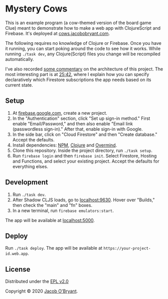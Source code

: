 # Mystery Cows

This is an example program (a cow-themed version of the board game Clue) meant
to demonstrate how to make a web app with ClojureScript and Firebase. It's
deployed at [cows.jacobobryant.com](https://cows.jacobobryant.com).

The following requires no knowledge of Clojure or Firebase. Once you have it
running, you can start poking around the code to see how it works. While
running `./task dev`, any Clojure(Script) files you change will be recompiled
automatically.

I've also recorded [some
commentary](https://www.youtube.com/watch?v=c6CylfdcsTo) on the architecture of
this project. The most interesting part is at
[25:42](https://youtu.be/c6CylfdcsTo?t=1542), where I explain how you can
specify declaratively which Firestore subscriptions the app needs based on its
current state.

## Setup

1. At [firebase.google.com](https://firebase.google.com), create a new project.
2. In the "Authentication" section, click "Set up sign-in method." First enable
   "Email/Password," and then also enable "Email link (passwordless sign-in)."
   After that, enable sign-in with Google.
3. In the side bar, click on "Cloud Firestore" and then "Create database."
   Accept the defaults.
4. Install dependencies: [NPM](https://www.npmjs.com/get-npm),
   [Clojure](https://clojure.org/guides/getting_started) and
   [Overmind](https://github.com/DarthSim/overmind).
5. Clone this repository. Inside the project directory, run `./task setup`.
6. Run `firebase login` and then `firebase init`. Select Firestore, Hosting and
   Functions, and select your existing project. Accept the defaults for
   everything elses.

## Development

1. Run `./task dev`.
2. After Shadow CLJS loads, go to [localhost:9630](http://localhost:9630).
   Hover over "Builds," then check the "main" and "fn" boxes.
3. In a new terminal, run `firebase emulators:start`.

The app will be available at [localhost:5000](http://localhost:5000).

## Deploy

Run `./task deploy`. The app will be available at
`https://your-project-id.web.app`.

## License

Distributed under the [EPL v2.0](LICENSE)

Copyright &copy; 2020 [Jacob O'Bryant](https://jacobobryant.com).
